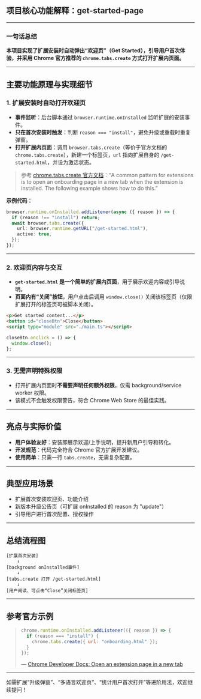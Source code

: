 ## 项目核心功能解释：get-started-page

---

### 一句话总结

**本项目实现了扩展安装时自动弹出“欢迎页”（Get Started），引导用户首次体验，并采用 Chrome 官方推荐的 `chrome.tabs.create` 方式打开扩展内页面。**

---

## 主要功能原理与实现细节

### 1. 扩展安装时自动打开欢迎页

- **事件监听**：后台脚本通过 `browser.runtime.onInstalled` 监听扩展的安装事件。
- **只在首次安装时触发**：判断 `reason === "install"`，避免升级或重载时重复弹窗。
- **打开扩展内页面**：调用 `browser.tabs.create`（等价于官方文档的 `chrome.tabs.create`），新建一个标签页，`url` 指向扩展自身的 `/get-started.html`，并设为激活状态。

> 参考 [chrome.tabs.create 官方文档](https://developer.chrome.com/docs/extensions/reference/api/tabs#open_an_extension_page_in_a_new_tab)：“A common pattern for extensions is to open an onboarding page in a new tab when the extension is installed. The following example shows how to do this.”

**示例代码：**

```ts
browser.runtime.onInstalled.addListener(async ({ reason }) => {
  if (reason !== "install") return;
  await browser.tabs.create({
    url: browser.runtime.getURL("/get-started.html"),
    active: true,
  });
});
```

---

### 2. 欢迎页内容与交互

- **`get-started.html` 是一个简单的扩展内页面**，用于展示欢迎内容或引导说明。
- **页面内有“关闭”按钮**，用户点击后调用 `window.close()` 关闭该标签页（仅限扩展打开的标签页可被脚本关闭）。

```html
<p>Get started content...</p>
<button id="closeBtn">Close</button>
<script type="module" src="./main.ts"></script>
```

```ts
closeBtn.onclick = () => {
  window.close();
};
```

---

### 3. 无需声明特殊权限

- 打开扩展内页面时**不需要声明任何额外权限**，仅需 background/service worker 权限。
- 该模式不会触发权限警告，符合 Chrome Web Store 的最佳实践。

---

## 亮点与实际价值

- **用户体验友好**：安装即展示欢迎/上手说明，提升新用户引导和转化。
- **开发规范**：代码完全符合 Chrome 官方扩展开发建议。
- **使用简单**：只需一行 `tabs.create`，无需复杂配置。

---

## 典型应用场景

- 扩展首次安装欢迎页、功能介绍
- 新版本升级公告页（可扩展 onInstalled 的 reason 为 "update"）
- 引导用户进行首次配置、授权操作

---

## 总结流程图

```
[扩展首次安装]
    ↓
[background onInstalled事件]
    ↓
[tabs.create 打开 /get-started.html]
    ↓
[用户阅读、可点击“Close”关闭标签页]
```

---

## 参考官方示例

> ```javascript
> chrome.runtime.onInstalled.addListener(({ reason }) => {
>   if (reason === "install") {
>     chrome.tabs.create({ url: "onboarding.html" });
>   }
> });
> ```
>
> — [Chrome Developer Docs: Open an extension page in a new tab](https://developer.chrome.com/docs/extensions/reference/api/tabs#open_an_extension_page_in_a_new_tab)

---

如需扩展“升级弹窗”、“多语言欢迎页”、“统计用户首次打开”等进阶用法，欢迎继续提问！
